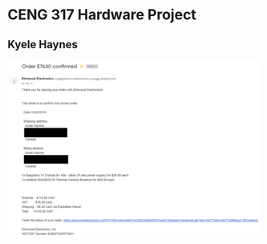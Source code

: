 # CENG 317 Hardware Project
## Kyele Haynes

![My image](https://raw.githubusercontent.com/kyelehaynes/CENG317HardwareProject/master/documentation/Order%20Receipt.png)